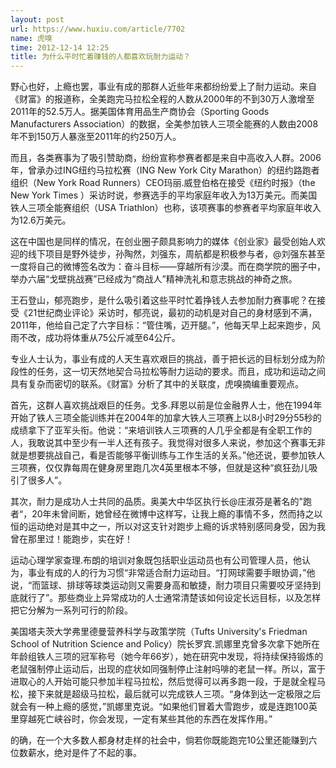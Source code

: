 ```yaml
---
layout: post
url: https://www.huxiu.com/article/7702
name: 虎嗅
time: 2012-12-14 12:25
title: 为什么平时忙着赚钱的人都喜欢玩耐力运动？
---
```

野心也好，上瘾也罢，事业有成的那群人近些年来都纷纷爱上了耐力运动。来自《财富》的报道称，全美跑完马拉松全程的人数从2000年的不到30万人激增至2011年的52.5万人。据美国体育用品生产商协会（Sporting Goods Manufacturers Association）的数据，全美参加铁人三项全能赛的人数由2008年不到150万人暴涨至2011年的约250万人。

而且，各类赛事为了吸引赞助商，纷纷宣称参赛者都是来自中高收入人群。2006年，曾承办过ING纽约马拉松赛（ING New York City Marathon）的纽约路跑者组织（New York Road Runners）CEO玛丽.威登伯格在接受《纽约时报》（the New York Times ）采访时说，参赛选手的平均家庭年收入为13万美元。而美国铁人三项全能赛组织（USA Triathlon）也称，该项赛事的参赛者平均家庭年收入为12.6万美元。

这在中国也是同样的情况，在创业圈子颇具影响力的媒体《创业家》最受创始人欢迎的线下项目是野外徒步，孙陶然，刘强东，周航都是积极参与者，@刘强东甚至一度将自己的微博签名改为：奋斗目标——穿越所有沙漠。而在商学院的圈子中，举办六届“戈壁挑战赛”已经成为“商战人”精神洗礼和意志挑战的神奇之旅。

王石登山，郁亮跑步，是什么吸引着这些平时忙着挣钱人去参加耐力赛事呢？在接受《21世纪商业评论》采访时，郁亮说，最初的动机是对自己的身材感到不满，2011年，他给自己定了六字目标：“管住嘴，迈开腿。”，他每天早上起来跑步，风雨不改，成功将体重从75公斤减至64公斤。

专业人士认为，事业有成的人天生喜欢艰巨的挑战，善于把长远的目标划分成为阶段性的任务，这一切天然地契合马拉松等耐力运动的要求。而且，成功和运动之间具有复杂而密切的联系。《财富》分析了其中的关联度，虎嗅摘编重要观点。

首先，这群人喜欢挑战艰巨的任务。戈多.拜恩以前是位金融界人士，他在1994年开始了铁人三项全能训练并在2004年的加拿大铁人三项赛上以8小时29分55秒的成绩拿下了亚军头衔。他说：“来培训铁人三项赛的人几乎全都是有全职工作的人，我敢说其中至少有一半人还有孩子。我觉得对很多人来说，参加这个赛事无非就是想要挑战自己，看是否能够平衡训练与工作生活的关系。”他还说，要参加铁人三项赛，仅仅靠每周在健身房里跑几次4英里根本不够，但就是这种“疯狂劲儿吸引了很多人”。

其次，耐力是成功人士共同的品质。奥美大中华区执行长@庄淑芬是著名的"跑者“，20年未曾间断，她曾经在微博中这样写，让我上瘾的事情不多，然而持之以恒的运动绝对是其中之一，所以对这支针对跑步上瘾的诉求特别感同身受，因为我曾在那里过！能跑步，实在好！

运动心理学家查理.布朗的培训对象既包括职业运动员也有公司管理人员，他认为，事业有成的人的行为习惯“非常适合耐力运动目。“打网球需要手眼协调，”他说，“而篮球、排球等球类运动则又需要身高和敏捷，耐力项目只需要咬牙坚持到底就行了”。那些商业上异常成功的人士通常清楚该如何设定长远目标，以及怎样把它分解为一系列可行的阶段。

美国塔夫茨大学弗里德曼营养科学与政策学院（Tufts University's Friedman School of Nutrition Science and Policy）院长罗宾.凯娜里克曾多次拿下她所在年龄组铁人三项的冠军称号（她今年66岁），她在研究中发现，将持续保持锻炼的老鼠强制停止运动后，出现的症状如同强制停止注射吗啡的老鼠一样。所以，富于进取心的人开始可能只参加半程马拉松，然后觉得可以再多跑一段，于是就全程马松，接下来就是超级马拉松，最后就可以完成铁人三项。“身体到达一定极限之后就会有一种上瘾的感觉，”凯娜里克说。“如果他们冒着大雪跑步，或是连跑100英里穿越死亡峡谷时，你会发现，一定有某些其他的东西在发挥作用。”

的确，在一个大多数人都身材走样的社会中，倘若你既能跑完10公里还能赚到六位数薪水，绝对是件了不起的事。　　

